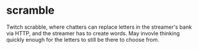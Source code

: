 # scramble

Twitch scrabble, where chatters can replace letters in the streamer's bank via HTTP, and the streamer has to create words. May invovle thinking quickly enough for the letters to still be there to choose from.
